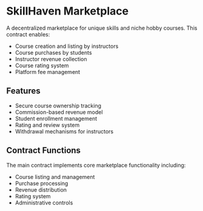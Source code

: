 # SkillHaven Marketplace

A decentralized marketplace for unique skills and niche hobby courses. This contract enables:

- Course creation and listing by instructors 
- Course purchases by students
- Instructor revenue collection
- Course rating system
- Platform fee management

## Features

- Secure course ownership tracking
- Commission-based revenue model
- Student enrollment management
- Rating and review system
- Withdrawal mechanisms for instructors

## Contract Functions

The main contract implements core marketplace functionality including:
- Course listing and management
- Purchase processing
- Revenue distribution
- Rating system
- Administrative controls